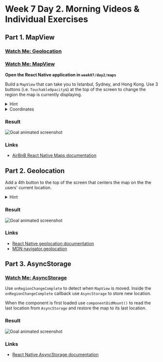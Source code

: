 # Week 7 Day 2. Morning Videos & Individual Exercises

## Part 1. MapView

### [Watch Me: Geolocation](https://vimeo.com/224884883)
### [Watch Me: MapView](https://vimeo.com/224886756)

**Open the React Native application in `week07/day2/maps`**

Build a `MapView` that can take you to Istanbul, Sydney, and Hong Kong.
Use 3 buttons (i.e. `TouchableOpacity`s) at the top of the screen to change
the region the map is currently displaying.

<details><summary>
Hint
</summary><p>

Use the `region` property instead of the `initialRegion` property if you want
to be able to change a `MapView` region via state.

</p></details>

<details><summary>
Coordinates
</summary><p>

- Istanbul: 41.067841, 29.045258
- Sydney: -33.866174, 151.220345
- Hong Kong: 22.294074, 114.171995

</p></details>

### Result

![Goal animated screenshot](https://cl.ly/1e0x3c430D2C/Screen%20Recording%202017-07-11%20at%2012.10%20AM.gif)

### Links

- [AirBnB React Native Maps documentation](https://github.com/airbnb/react-native-maps)

## Part 2. Geolocation

Add a 4th button to the top of the screen that centers the map on the the users'
current location.

<details><summary>
Hint
</summary><p>

When the user clicks the `Here` button, request location information with
`navigator.geolocation.getCurrentPosition()` and call `this.setState()`
in the success callback.

</p></details>

### Result

![Goal animated screenshot](https://cl.ly/0k1F0g1Y001j/Screen%20Recording%202017-07-11%20at%2012.06%20AM.gif)

### Links

- [React Native geolocation documentation](https://facebook.github.io/react-native/docs/geolocation.html)
- [MDN navigator.geolocation](https://developer.mozilla.org/en-US/docs/Web/API/Navigator/geolocation)

## Part 3. AsyncStorage

### [Watch Me: AsyncStorage](https://vimeo.com/224880785)

Use `onRegionChangeComplete` to detect when `MapView` is moved. Inside the
`onRegionChangeComplete` callback use `AsyncStorage` to store new location.

When the component is first loaded use `componentDidMount()` to read
the last location from `AsyncStorage` and restore the map to its last location.

### Result

![Goal animated screenshot](https://cl.ly/0Y1B2b413q2l/Screen%20Recording%202017-07-11%20at%2012.22%20AM.gif)

### Links

- [React Native AsyncStorage documentation](https://facebook.github.io/react-native/docs/asyncstorage.html)
